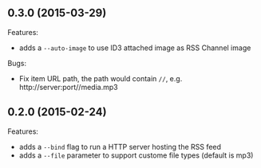 ## 0.3.0 (2015-03-29)

Features:

 - adds a `--auto-image` to use ID3 attached image as RSS Channel image

Bugs:

 - Fix item URL path, the path would contain `//`, e.g. http://server:port//media.mp3

## 0.2.0 (2015-02-24)

Features:

  - adds a `--bind` flag to run a HTTP server hosting the RSS feed
  - adds a `--file` parameter to support custome file types (default is mp3)
